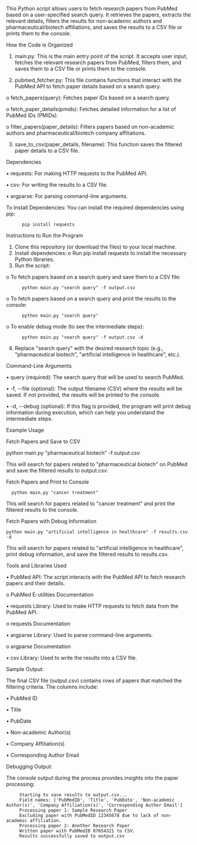 This Python script allows users to fetch research papers from PubMed based on a user-specified search query. It retrieves the papers, extracts the relevant details, filters the results for non-academic authors and pharmaceutical/biotech affiliations, and saves the results to a CSV file or prints them to the console.

How the Code is Organized
1.	main.py: This is the main entry point of the script. It accepts user input, fetches the relevant research papers from PubMed, filters them, and saves them to a CSV file or prints them to the console.

2.	pubmed_fetcher.py: This file contains functions that interact with the PubMed API to fetch paper details based on a search query.
   
   o	fetch_papers(query): Fetches paper IDs based on a search query.

   o	fetch_paper_details(pmids): Fetches detailed information for a list of PubMed IDs (PMIDs).

   o	filter_papers(paper_details): Filters papers based on non-academic authors and pharmaceutical/biotech company affiliations.

3.	save_to_csv(paper_details, filename): This function saves the filtered paper details to a CSV file.

Dependencies

•	requests: For making HTTP requests to the PubMed API. 

•	csv: For writing the results to a CSV file.

•	argparse: For parsing command-line arguments.

To Install Dependencies:
You can install the required dependencies using pip:

          pip install requests

 Instructions to Run the Program
1.	Clone this repository (or download the files) to your local machine.
2.	Install dependencies:
o	Run pip install requests to install the necessary Python libraries.
3.	Run the script:

o	To fetch papers based on a search query and save them to a CSV file:

          python main.py "search query" -f output.csv
                                      
o	To fetch papers based on a search query and print the results to the console:

          python main.py "search query"
                                                
o	To enable debug mode (to see the intermediate steps):

          python main.py "search query" -f output.csv -d


4.	Replace "search query" with the desired research topic (e.g., "pharmaceutical biotech", "artificial intelligence in healthcare", etc.).

Command-Line Arguments

•	query (required): The search query that will be used to search PubMed.

•	-f, --file (optional): The output filename (CSV) where the results will be saved. If not provided, the results will be printed to the console.

•	-d, --debug (optional): If this flag is provided, the program will print debug information during execution, which can help you understand the intermediate steps.

Example Usage

Fetch Papers and Save to CSV

python main.py "pharmaceutical biotech" -f output.csv

This will search for papers related to "pharmaceutical biotech" on PubMed and save the filtered results to output.csv.

Fetch Papers and Print to Console

      python main.py "cancer treatment"

This will search for papers related to "cancer treatment" and print the filtered results to the console.

Fetch Papers with Debug Information

    python main.py "artificial intelligence in healthcare" -f results.csv -d

This will search for papers related to "artificial intelligence in healthcare", print debug information, and save the filtered results to results.csv.

Tools and Libraries Used

•	PubMed API: The script interacts with the PubMed API to fetch research papers and their details.

o	PubMed E-utilities Documentation

•	requests Library: Used to make HTTP requests to fetch data from the PubMed API.

o	requests Documentation

•	argparse Library: Used to parse command-line arguments.

o	argparse Documentation

•	csv Library: Used to write the results into a CSV file.

Sample Output:

The final CSV file (output.csv) contains rows of papers that matched the filtering criteria. The columns include:

•	PubMed ID

•	Title

•	PubDate

•	Non-academic Author(s)

•	Company Affiliation(s)

•	Corresponding Author Email

Debugging Output:

The console output during the process provides insights into the paper processing:

         Starting to save results to output.csv...
         Field names: ['PubMedID', 'Title', 'PubDate', 'Non-academic Author(s)', 'Company Affiliation(s)', 'Corresponding Author Email']
         Processing paper 1: Sample Research Paper
         Excluding paper with PubMedID 12345678 due to lack of non-academic affiliation.
         Processing paper 2: Another Research Paper
         Written paper with PubMedID 87654321 to CSV.
         Results successfully saved to output.csv









